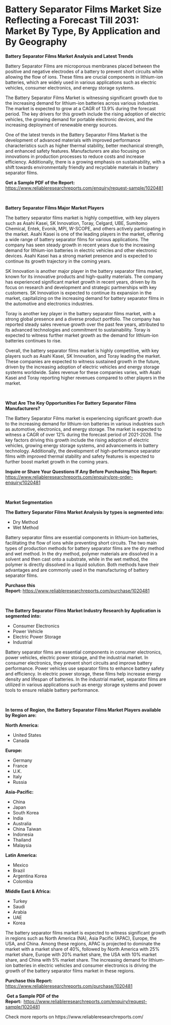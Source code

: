 <p><h1>Battery Separator Films Market Size Reflecting a Forecast Till 2031: Market By Type, By Application and By Geography</h1></p><p><strong>Battery Separator Films Market Analysis and Latest Trends</strong></p>
<p><p>Battery Separator Films are microporous membranes placed between the positive and negative electrodes of a battery to prevent short circuits while allowing the flow of ions. These films are crucial components in lithium-ion batteries, which are widely used in various applications such as electric vehicles, consumer electronics, and energy storage systems.</p><p>The Battery Separator Films Market is witnessing significant growth due to the increasing demand for lithium-ion batteries across various industries. The market is expected to grow at a CAGR of 13.9% during the forecast period. The key drivers for this growth include the rising adoption of electric vehicles, the growing demand for portable electronic devices, and the increasing deployment of renewable energy sources.</p><p>One of the latest trends in the Battery Separator Films Market is the development of advanced materials with improved performance characteristics such as higher thermal stability, better mechanical strength, and enhanced safety features. Manufacturers are also focusing on innovations in production processes to reduce costs and increase efficiency. Additionally, there is a growing emphasis on sustainability, with a shift towards environmentally friendly and recyclable materials in battery separator films.</p></p>
<p><strong>Get a Sample PDF of the Report:&nbsp;</strong> <a href="https://www.reliableresearchreports.com/enquiry/request-sample/1020481">https://www.reliableresearchreports.com/enquiry/request-sample/1020481</a></p>
<p>&nbsp;</p>
<p><strong>Battery Separator Films Major Market Players</strong></p>
<p><p>The battery separator films market is highly competitive, with key players such as Asahi Kasei, SK Innovation, Toray, Celgard, UBE, Sumitomo Chemical, Entek, Evonik, MPI, W-SCOPE, and others actively participating in the market. Asahi Kasei is one of the leading players in the market, offering a wide range of battery separator films for various applications. The company has seen steady growth in recent years due to the increasing demand for lithium-ion batteries in electric vehicles and other electronic devices. Asahi Kasei has a strong market presence and is expected to continue its growth trajectory in the coming years.</p><p>SK Innovation is another major player in the battery separator films market, known for its innovative products and high-quality materials. The company has experienced significant market growth in recent years, driven by its focus on research and development and strategic partnerships with key customers. SK Innovation is expected to continue its expansion in the market, capitalizing on the increasing demand for battery separator films in the automotive and electronics industries.</p><p>Toray is another key player in the battery separator films market, with a strong global presence and a diverse product portfolio. The company has reported steady sales revenue growth over the past few years, attributed to its advanced technologies and commitment to sustainability. Toray is expected to witness further market growth as the demand for lithium-ion batteries continues to rise.</p><p>Overall, the battery separator films market is highly competitive, with key players such as Asahi Kasei, SK Innovation, and Toray leading the market. These companies are expected to witness sustained growth in the future, driven by the increasing adoption of electric vehicles and energy storage systems worldwide. Sales revenue for these companies varies, with Asahi Kasei and Toray reporting higher revenues compared to other players in the market.</p></p>
<p>&nbsp;</p>
<p><strong>What Are The Key Opportunities For Battery Separator Films Manufacturers?</strong></p>
<p><p>The Battery Separator Films market is experiencing significant growth due to the increasing demand for lithium-ion batteries in various industries such as automotive, electronics, and energy storage. The market is expected to witness a CAGR of over 12% during the forecast period of 2021-2026. The key factors driving this growth include the rising adoption of electric vehicles, growing energy storage systems, and advancements in battery technology. Additionally, the development of high-performance separator films with improved thermal stability and safety features is expected to further boost market growth in the coming years.</p></p>
<p><strong>Inquire or Share Your Questions If Any Before Purchasing This Report:</strong> <a href="https://www.reliableresearchreports.com/enquiry/pre-order-enquiry/1020481">https://www.reliableresearchreports.com/enquiry/pre-order-enquiry/1020481</a></p>
<p>&nbsp;</p>
<p><strong>Market Segmentation</strong></p>
<p><strong>The Battery Separator Films Market Analysis by types is segmented into:</strong></p>
<p><ul><li>Dry Method</li><li>Wet Method</li></ul></p>
<p><p>Battery separator films are essential components in lithium-ion batteries, facilitating the flow of ions while preventing short circuits. The two main types of production methods for battery separator films are the dry method and wet method. In the dry method, polymer materials are dissolved in a solvent and then cast onto a substrate, while in the wet method, the polymer is directly dissolved in a liquid solution. Both methods have their advantages and are commonly used in the manufacturing of battery separator films.</p></p>
<p><strong>Purchase this Report:&nbsp;</strong><a href="https://www.reliableresearchreports.com/purchase/1020481">https://www.reliableresearchreports.com/purchase/1020481</a></p>
<p>&nbsp;</p>
<p><strong>The Battery Separator Films Market Industry Research by Application is segmented into:</strong></p>
<p><ul><li>Consumer Electronics</li><li>Power Vehicle</li><li>Electric Power Storage</li><li>Industrial</li></ul></p>
<p><p>Battery separator films are essential components in consumer electronics, power vehicles, electric power storage, and the industrial market. In consumer electronics, they prevent short circuits and improve battery performance. Power vehicles use separator films to enhance battery safety and efficiency. In electric power storage, these films help increase energy density and lifespan of batteries. In the industrial market, separator films are utilized in various applications such as energy storage systems and power tools to ensure reliable battery performance.</p></p>
<p>&nbsp;</p>
<p><strong>In terms of Region, the Battery Separator Films Market Players available by Region are:</strong></p>
<p>
    <p> <strong> North America: </strong>
        <ul>
            <li>United States</li>
            <li>Canada</li>
        </ul>
        </p> 
    <p> <strong> Europe: </strong>
        <ul>
            <li>Germany</li>
            <li>France</li>
            <li>U.K.</li>
            <li>Italy</li>
            <li>Russia</li>
        </ul>
        </p> 
    <p> <strong> Asia-Pacific: </strong>
        <ul>
            <li>China</li>
            <li>Japan</li>
            <li>South Korea</li>
            <li>India</li>
            <li>Australia</li>
            <li>China Taiwan</li>
            <li>Indonesia</li>
            <li>Thailand</li>
            <li>Malaysia</li>
        </ul>
        </p> 
    <p> <strong> Latin America: </strong>
        <ul>
            <li>Mexico</li>
            <li>Brazil</li>
            <li>Argentina Korea</li>
            <li>Colombia</li>
        </ul>
        </p> 
    <p> <strong> Middle East & Africa: </strong>
        <ul>
            <li>Turkey</li>
            <li>Saudi</li>
            <li>Arabia</li>
            <li>UAE</li>
            <li>Korea</li>
        </ul>
    </p>
    </p>
<p><p>The battery separator films market is expected to witness significant growth in regions such as North America (NA), Asia Pacific (APAC), Europe, the USA, and China. Among these regions, APAC is projected to dominate the market with a market share of 40%, followed by North America with 25% market share, Europe with 20% market share, the USA with 10% market share, and China with 5% market share. The increasing demand for lithium-ion batteries in electric vehicles and consumer electronics is driving the growth of the battery separator films market in these regions.</p></p>
<p><strong>Purchase this Report: </strong><a href="https://www.reliableresearchreports.com/purchase/1020481">https://www.reliableresearchreports.com/purchase/1020481</a></p>
<p>&nbsp;<strong>Get a Sample PDF of the Report:&nbsp;&nbsp;</strong><a href="https://www.reliableresearchreports.com/enquiry/request-sample/1020481">https://www.reliableresearchreports.com/enquiry/request-sample/1020481</a></p>
<p><strong></strong></p>
<p>Check more reports on https://www.reliableresearchreports.com/</p>
